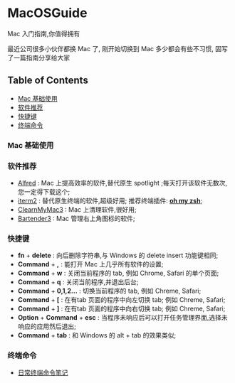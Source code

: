 # MacOSGuide
Mac 入门指南,你值得拥有

最近公司很多小伙伴都换 Mac 了, 刚开始切换到 Mac 多少都会有些不习惯, 固写了一篇指南分享给大家

## Table of Contents
- [Mac 基础使用](#Mac-基础使用)
- [软件推荐](#软件推荐)
- [快捷键](#快捷键)
- [终端命令](#终端命令)

### Mac 基础使用

### 软件推荐
- [Alfred][000] : Mac 上提高效率的软件,替代原生 spotlight ;每天打开该软件无数次,您一定得下载这个;
- [iterm2][001] : 替代原生终端的软件,超级好用; 推荐终端插件: [**oh my zsh**][002];
- [ClearnMyMac3][003] : Mac 上清理软件,很好用;
- [Bartender3][004] : Mac 管理右上角图标的软件;



### 快捷键
- **fn** + **delete** : 向后删除字符串,与 Windows 的 delete insert 功能键相同;
- **Command** + **,** : 能打开 Mac 上几乎所有软件的设置;
- **Command** + **w** : 关闭当前程序的 tab, 例如 Chrome, Safari 的单个页面;
- **Command** + **q** : 关闭当前程序,并退出后台;
- **Command** + **0,1,2...** : 切换当前程序的 tab, 例如 Chreme, Safari;
- **Command** + **[** : 在有tab 页面的程序中向左切换 tab; 例如 Chreme, Safari;
- **Command** + **]** : 在有tab 页面的程序中向右切换 tab; 例如 Chreme, Safari;
- **Option** + **Command** + **esc** : 当程序未响应后可以打开任务管理界面,选择未响应的应用然后退出;
- **Command** + **tab** : 和 Windows 的 alt + tab 的效果类似;


### 终端命令
- [日常终端命令笔记][005]



[000]:https://www.alfredapp.com/
[001]:https://www.iterm2.com/
[002]:https://github.com/robbyrussell/oh-my-zsh
[003]:https://macpaw.com/
[004]:https://www.macbartender.com/blog/
[005]:https://github.com/ceeyang/MacOSGuide/blob/master/CommandNote.md
